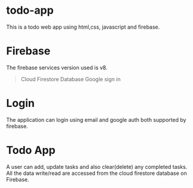 # todo-app
This is a todo web app using html,css, javascript and firebase.

# Firebase
The firebase services version used is  v8.
> Cloud Firestore Database
> Google sign in

# Login
The application can login using email and google auth both supported by firebase.

# Todo App
A user can add, update tasks and also clear(delete) any completed tasks. All the data write/read are accessed from the cloud firestore database on Firebase.

